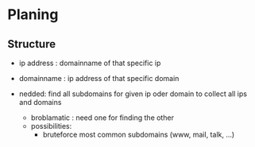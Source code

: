 # Planing

## Structure
- ip address : domainname of that specific ip
- domainname : ip address of that specific domain

- nedded: find all subdomains for given ip oder domain to collect all ips and domains
  - broblamatic : need one for finding the other
  - possibilities:
    - bruteforce most common subdomains (www, mail, talk, ...)
